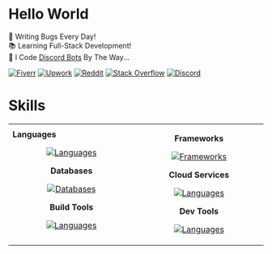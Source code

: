 # Hello World

🐛 Writing Bugs Every Day!\
📚 Learning Full-Stack Development!\
🤖 I Code [Discord Bots](https://fiverr.com/s/xXKpg2D) By The Way...

<a href="https://fiverr.com/skywolfxp"><img alt="Fiverr" src="https://img.shields.io/badge/%40skywolfxp-%231DBF73?style=flat-square&logo=fiverr&logoColor=FFFFFF&logoSize=auto"></a>
<a href="https://upwork.com/freelancers/~013d98c8a8af272cbb"><img alt="Upwork" src="https://img.shields.io/badge/Omar_D.-%236FDA44?style=flat-square&logo=upwork&logoColor=FFFFFF"></a>
<a href="https://reddit.com/user/skywolfxp"><img alt="Reddit" src="https://img.shields.io/badge/u%2Fskywolfxp-%23FF4500?style=flat-square&logo=reddit&logoColor=FFFFFF"></a>
<a href="https://stackoverflow.com/users/16410630"><img alt="Stack Overflow" src="https://img.shields.io/badge/SkyWolfXP-%23F58025?style=flat-square&logo=stackoverflow&logoColor=FFFFFF"></a>
<a href="https://discord.com/users/974748803305455627"><img alt="Discord" src="https://img.shields.io/badge/%40skywolfxp.me-%235865F2?style=flat-square&logo=discord&logoColor=FFFFFF"></a>

# Skills

<table>
  <tr>
    <td>
        <strong align="center">Languages</strong>
        <p align="center">
            <a href="https://github.com/SkyWolfXP#hello-world">
                <img alt="Languages" src="https://go-skill-icons.vercel.app/api/icons?i=java,javascript,typescript,html,css&theme=dark&perline=4&titles=true" />
            </a>
        </p>
        <p align="center"><strong>Databases</strong></p>
        <p align="center">
            <a href="https://github.com/SkyWolfXP#hello-world">
                <img alt="Databases" src="https://go-skill-icons.vercel.app/api/icons?i=postgresql,mysql,redis&theme=dark&perline=4&titles=true" />
            </a>
        </p>
        <p align="center"><strong>Build Tools</strong></p>
        <p align="center">
            <a href="https://github.com/SkyWolfXP#hello-world">
                <img alt="Languages" src="https://go-skill-icons.vercel.app/api/icons?i=maven,gradle,pnpm,npm&theme=dark&perline=4&titles=true" />
            </a>
        </p>
        <img width="441" height="1">
    </td>
    <td>
        <p align="center"><strong>Frameworks</strong></p>
        <p align="center">
            <a href="https://github.com/SkyWolfXP#hello-world">
                <img alt="Frameworks" src="https://go-skill-icons.vercel.app/api/icons?i=spring,springdatajpa,junit,nextjs,react,tailwindcss,nodejs&theme=dark&perline=4&titles=true" />
            </a>
        </p>
        <p align="center"><strong>Cloud Services</strong></p>
        <p align="center">
            <a href="https://github.com/SkyWolfXP#hello-world">
                <img alt="Languages" src="https://go-skill-icons.vercel.app/api/icons?i=heroku,vercel&theme=dark&perline=4&titles=true" />
            </a>
        </p>
        <p align="center"><strong>Dev Tools</strong></p>
        <p align="center">
            <a href="https://github.com/SkyWolfXP#hello-world">
                <img alt="Languages" src="https://go-skill-icons.vercel.app/api/icons?i=idea,vscode,dbeaver,git&theme=dark&perline=4&titles=true" />
            </a>
        </p>
        <img width="441" height="1">
    </td>
  </tr>
</table>
